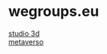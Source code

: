 # wegroups.eu
<a href="https://www.wegroups.eu">studio 3d</a><br>
<a href="https://www.wegroups.eu/metaverso">metaverso</a>
